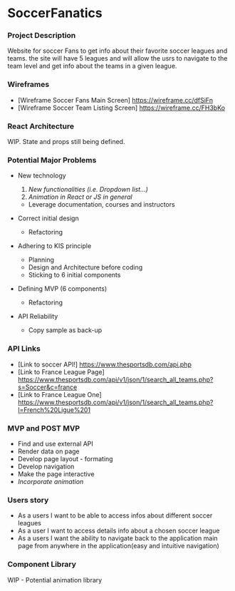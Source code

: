 # SoccerFanatics

### Project Description

Website for soccer Fans to get info about their favorite soccer leagues and teams. the site will have 5 leagues and will allow the usrs to navigate to the team level and get info about the teams in a given league.

### Wireframes

* [Wireframe Soccer Fans Main Screen] https://wireframe.cc/dfSiFn
* [Wireframe Soccer Team Listing Screen] https://wireframe.cc/FH3bKo

### React Architecture

WIP. State and props still being defined.


### Potential Major Problems

* New technology
    1. _New functionalities (i.e. Dropdown list...)_
    2. _Animation in React or JS in general_

    * Leverage documentation, courses and instructors

* Correct initial design

    * Refactoring

* Adhering to KIS principle

    * Planning
    * Design and Architecture before coding
    * Sticking to 6 initial components

* Defining MVP (6 components)

    * Refactoring

* API Reliability

    * Copy sample as back-up

### API Links

* [Link to soccer API!] https://www.thesportsdb.com/api.php
* [Link to France League Page] https://www.thesportsdb.com/api/v1/json/1/search_all_teams.php?s=Soccer&c=france
* [Link to France League One] https://www.thesportsdb.com/api/v1/json/1/search_all_teams.php?l=French%20Ligue%201

### MVP and POST MVP

* Find and use external API
* Render data on page
* Develop page layout - formating
* Develop navigation 
* Make the page interactive
* _Incorporate animation_

### Users story

* As a users I want to be able to access infos about different soccer leagues
* As a user I want to access details info about a chosen soccer league
* As a users I want the ability to navigate back to the application main page from anywhere in the application(easy and intuitive navigation)

### Component Library

WIP - Potential animation library




